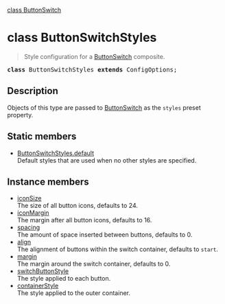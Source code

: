 [class ButtonSwitch](ButtonSwitch.md)

# class ButtonSwitchStyles

> Style configuration for a [ButtonSwitch](ButtonSwitch.md) composite.

<pre class="docgen_signature"><b>class</b> ButtonSwitchStyles <b>extends</b> ConfigOptions;</pre>

## Description

Objects of this type are passed to [ButtonSwitch](ButtonSwitch.md) as the `styles` preset property.

## Static members

- [<!--{ref:property}-->ButtonSwitchStyles.default](ButtonSwitchStyles_default.md) <!--{refchip:static}-->\
    Default styles that are used when no other styles are specified.

## Instance members

- [<!--{ref:property}-->iconSize](ButtonSwitchStyles_iconSize.md) \
    The size of all button icons, defaults to 24.
- [<!--{ref:property}-->iconMargin](ButtonSwitchStyles_iconMargin.md) \
    The margin after all button icons, defaults to 16.
- [<!--{ref:property}-->spacing](ButtonSwitchStyles_spacing.md) \
    The amount of space inserted between buttons, defaults to 0.
- [<!--{ref:property}-->align](ButtonSwitchStyles_align.md) \
    The alignment of buttons within the switch container, defaults to `start`.
- [<!--{ref:property}-->margin](ButtonSwitchStyles_margin.md) \
    The margin around the switch container, defaults to 0.
- [<!--{ref:property}-->switchButtonStyle](ButtonSwitchStyles_switchButtonStyle.md) \
    The style applied to each button.
- [<!--{ref:property}-->containerStyle](ButtonSwitchStyles_containerStyle.md) \
    The style applied to the outer container.